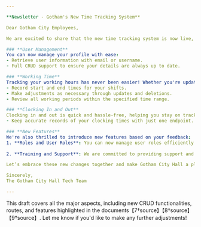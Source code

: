 ```yaml
---

**Newsletter - Gotham's New Time Tracking System**

Dear Gotham City Employees,

We are excited to share that the new time tracking system is now live, designed to streamline our work processes and improve transparency. This system will ensure that we meet the city's operational requirements while addressing some of the long-standing concerns brought up by our dedicated team members. Here’s an overview of the functionalities and how they work.

### **User Management**
You can now manage your profile with ease:
- Retrieve user information with email or username.
- Full CRUD support to ensure your details are always up to date.

### **Working Time**
Tracking your working hours has never been easier! Whether you're updating your timesheets or reviewing your past records, all is made simple:
- Record start and end times for your shifts.
- Make adjustments as necessary through updates and deletions.
- Review all working periods within the specified time range.

### **Clocking In and Out**
Clocking in and out is quick and hassle-free, helping you stay on track with your schedule.
- Keep accurate records of your clocking times with just one endpoint.

### **New Features**
We're also thrilled to introduce new features based on your feedback:
1. **Roles and User Roles**: You can now manage user roles efficiently. Assign, modify, or retrieve roles via our simple API.
  
2. **Training and Support**: We are committed to providing support and training.

Let’s embrace these new changes together and make Gotham City Hall a place of efficiency and fairness!

Sincerely,  
The Gotham City Hall Tech Team

---
```


This draft covers all the major aspects, including new CRUD functionalities, routes, and features highlighted in the documents【7†source】【8†source】【9†source】. Let me know if you'd like to make any further adjustments!
